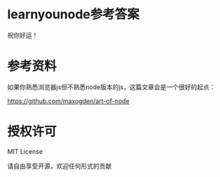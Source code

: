 # learnyounode参考答案

祝你好运！

# 参考资料

如果你熟悉浏览器js但不熟悉node版本的js，这篇文章会是一个很好的起点：

https://github.com/maxogden/art-of-node

# 授权许可

MIT License

请自由享受开源，欢迎任何形式的贡献

